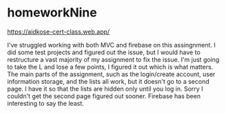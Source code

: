 # homeworkNine
 
https://aidkose-cert-class.web.app/

I've struggled working with both MVC and firebase on this assingnment. I did some test projects and figured out the issue, but I would have to restructure a vast majority of my assignment to fix the issue. I'm just going to take the L and lose a few points, I figured it out which is what matters. The main parts of the assignment, such as the login/create account, user information storage, and the lists all work, but it doesn't go to a second page. I have it so that the lists are hidden only until you log in. Sorry I couldn't get the second page figured out sooner. Firebase has been interesting to say the least. 
